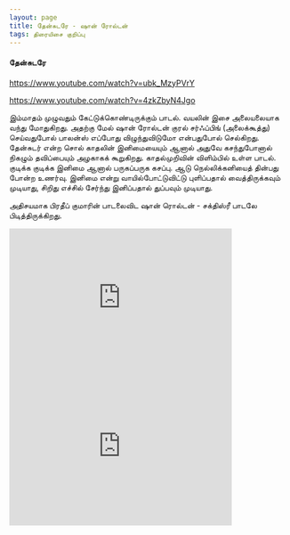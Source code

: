 ```yaml
---
layout: page
title: தேன்சுடரே - ஷான் ரோல்டன்
tags: திரையிசை குறிப்பு
---
```


#### தேன்சுடரே

https://www.youtube.com/watch?v=ubk_MzyPVrY

https://www.youtube.com/watch?v=4zkZbyN4Jgo

இம்மாதம் முழுவதும் கேட்டுக்கொண்டிருக்கும் பாடல். வயலின் இசை அலையலையாக வந்து மோதுகிறது. அதற்கு மேல் ஷான் ரோல்டன் குரல் சர்ஃப்பிங் (அலைக்கூத்து) செய்வதுபோல் பாலன்ஸ் எப்போது விழுந்துவிடுமோ என்பதுபோல் செல்கிறது. தேன்சுடர் என்ற சொல் காதலின் இனிமையையும் ஆனால் அதுவே கசந்துபோனால் நிகழும் தவிப்பையும் அழகாகக் கூறுகிறது. காதல்முறிவின் விளிம்பில் உள்ள பாடல். குடிக்க குடிக்க இனிமை ஆனால் பருகப்பருக கசப்பு. ஆடு நெல்லிக்கனியைத் தின்பது போன்ற உணர்வு. இனிமை என்று வாயில்போட்டுவிட்டு புளிப்பதால் வைத்திருக்கவும் முடியாது, சிறிது எச்சில் சேர்ந்து இனிப்பதால்  துப்பவும் முடியாது. 

அதிசயமாக பிரதீப் குமாரின் பாடலைவிட ஷான் ரொல்டன் - சக்திஸ்ரீ பாடலே பிடித்திருக்கிறது. 

<p>
<iframe width="400" height="267" src="https://www.youtube.com/embed/ubk_MzyPVrY" title="YouTube video player" frameborder="0" allow="accelerometer; autoplay; clipboard-write; encrypted-media; gyroscope; picture-in-picture" allowfullscreen></iframe>
<iframe width="400" height="267" src="https://www.youtube.com/embed/4zkZbyN4Jgo" title="YouTube video player" frameborder="0" allow="accelerometer; autoplay; clipboard-write; encrypted-media; gyroscope; picture-in-picture" allowfullscreen></iframe>
</p>